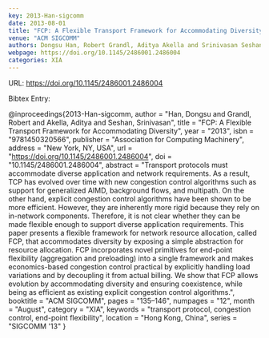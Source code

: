 ```yaml
---
key: 2013-Han-sigcomm
date: 2013-08-01
title: "FCP: A Flexible Transport Framework for Accommodating Diversity"
venue: "ACM SIGCOMM"
authors: Dongsu Han, Robert Grandl, Aditya Akella and Srinivasan Seshan
webpage: https://doi.org/10.1145/2486001.2486004
categories: XIA
---
```


URL: https://doi.org/10.1145/2486001.2486004

Bibtex Entry:

@inproceedings{2013-Han-sigcomm,
    author = "Han, Dongsu and Grandl, Robert and Akella, Aditya and Seshan, Srinivasan",
    title = "FCP: A Flexible Transport Framework for Accommodating Diversity",
    year = "2013",
    isbn = "9781450320566",
    publisher = "Association for Computing Machinery",
    address = "New York, NY, USA",
    url = "https://doi.org/10.1145/2486001.2486004",
    doi = "10.1145/2486001.2486004",
    abstract = "Transport protocols must accommodate diverse application and network requirements. As a result, TCP has evolved over time with new congestion control algorithms such as support for generalized AIMD, background flows, and multipath. On the other hand, explicit congestion control algorithms have been shown to be more efficient. However, they are inherently more rigid because they rely on in-network components. Therefore, it is not clear whether they can be made flexible enough to support diverse application requirements. This paper presents a flexible framework for network resource allocation, called FCP, that accommodates diversity by exposing a simple abstraction for resource allocation. FCP incorporates novel primitives for end-point flexibility (aggregation and preloading) into a single framework and makes economics-based congestion control practical by explicitly handling load variations and by decoupling it from actual billing. We show that FCP allows evolution by accommodating diversity and ensuring coexistence, while being as efficient as existing explicit congestion control algorithms.",
    booktitle = "ACM SIGCOMM",
    pages = "135–146",
    numpages = "12",
    month = "August",
    category = "XIA",
    keywords = "transport protocol, congestion control, end-point flexibility",
    location = "Hong Kong, China",
    series = "SIGCOMM '13"
}

